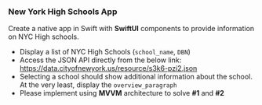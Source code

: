 
### New York High Schools App 

Create a native app in Swift with **SwiftUI** components to provide information on NYC High schools.

- Display a list of NYC High Schools (`school_name`, `DBN`)
- Access the JSON API directly from the below link: https://data.cityofnewyork.us/resource/s3k6-pzi2.json
- Selecting a school should show additional information about the school. At the very least, display the `overview_paragraph`
- Please implement using **MVVM** architecture to solve **#1** and **#2**



